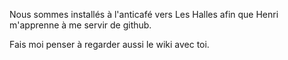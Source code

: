 Nous sommes installés à l'anticafé vers Les Halles afin que Henri m'apprenne à me servir de github.

Fais moi penser à regarder aussi le wiki avec toi. 
